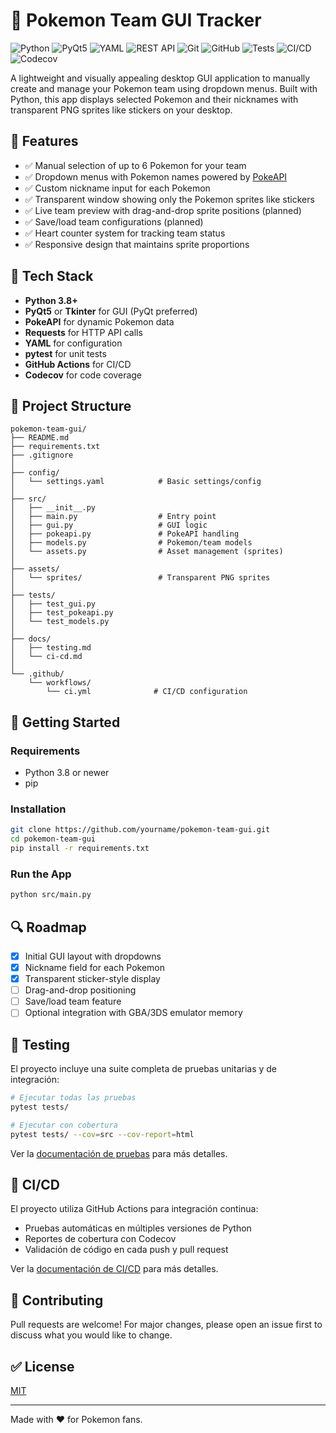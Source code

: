 # 🌟 Pokemon Team GUI Tracker

![Python](https://img.shields.io/badge/Python-3776AB?style=for-the-badge&logo=python&logoColor=white)
![PyQt5](https://img.shields.io/badge/PyQt5-41CD52?style=for-the-badge&logo=qt&logoColor=white)
![YAML](https://img.shields.io/badge/YAML-CB171E?style=for-the-badge&logo=yaml&logoColor=white)
![REST API](https://img.shields.io/badge/REST_API-009688?style=for-the-badge&logo=fastapi&logoColor=white)
![Git](https://img.shields.io/badge/Git-F05032?style=for-the-badge&logo=git&logoColor=white)
![GitHub](https://img.shields.io/badge/GitHub-181717?style=for-the-badge&logo=github&logoColor=white)
![Tests](https://img.shields.io/badge/Tests-25A162?style=for-the-badge&logo=testcafe&logoColor=white)
![CI/CD](https://img.shields.io/badge/CI%2FCD-2496ED?style=for-the-badge&logo=github-actions&logoColor=white)
![Codecov](https://img.shields.io/badge/Codecov-F01F7A?style=for-the-badge&logo=codecov&logoColor=white)

A lightweight and visually appealing desktop GUI application to manually create and manage your Pokemon team using dropdown menus. Built with Python, this app displays selected Pokemon and their nicknames with transparent PNG sprites like stickers on your desktop.

## 🚀 Features

- ✅ Manual selection of up to 6 Pokemon for your team
- ✅ Dropdown menus with Pokemon names powered by [PokeAPI](https://pokeapi.co/)
- ✅ Custom nickname input for each Pokemon
- ✅ Transparent window showing only the Pokemon sprites like stickers
- ✅ Live team preview with drag-and-drop sprite positions (planned)
- ✅ Save/load team configurations (planned)
- ✅ Heart counter system for tracking team status
- ✅ Responsive design that maintains sprite proportions

## 🚧 Tech Stack

- **Python 3.8+**
- **PyQt5** or **Tkinter** for GUI (PyQt preferred)
- **PokeAPI** for dynamic Pokemon data
- **Requests** for HTTP API calls
- **YAML** for configuration
- **pytest** for unit tests
- **GitHub Actions** for CI/CD
- **Codecov** for code coverage

## 📝 Project Structure

```
pokemon-team-gui/
├── README.md
├── requirements.txt
├── .gitignore
│
├── config/
│   └── settings.yaml            # Basic settings/config
│
├── src/
│   ├── __init__.py
│   ├── main.py                  # Entry point
│   ├── gui.py                   # GUI logic
│   ├── pokeapi.py               # PokeAPI handling
│   ├── models.py                # Pokemon/team models
│   └── assets.py                # Asset management (sprites)
│
├── assets/
│   └── sprites/                 # Transparent PNG sprites
│
├── tests/
│   ├── test_gui.py
│   ├── test_pokeapi.py
│   └── test_models.py
│
├── docs/
│   ├── testing.md
│   └── ci-cd.md
│
└── .github/
    └── workflows/
        └── ci.yml              # CI/CD configuration
```

## 🙌 Getting Started

### Requirements

- Python 3.8 or newer
- pip

### Installation

```bash
git clone https://github.com/yourname/pokemon-team-gui.git
cd pokemon-team-gui
pip install -r requirements.txt
```

### Run the App

```bash
python src/main.py
```

## 🔍 Roadmap

- [x] Initial GUI layout with dropdowns
- [x] Nickname field for each Pokemon
- [x] Transparent sticker-style display
- [ ] Drag-and-drop positioning
- [ ] Save/load team feature
- [ ] Optional integration with GBA/3DS emulator memory

## 🧪 Testing

El proyecto incluye una suite completa de pruebas unitarias y de integración:

```bash
# Ejecutar todas las pruebas
pytest tests/

# Ejecutar con cobertura
pytest tests/ --cov=src --cov-report=html
```

Ver la [documentación de pruebas](docs/testing.md) para más detalles.

## 🔄 CI/CD

El proyecto utiliza GitHub Actions para integración continua:

- Pruebas automáticas en múltiples versiones de Python
- Reportes de cobertura con Codecov
- Validación de código en cada push y pull request

Ver la [documentación de CI/CD](docs/ci-cd.md) para más detalles.

## 🙏 Contributing

Pull requests are welcome! For major changes, please open an issue first to discuss what you would like to change.

## ✅ License

[MIT](LICENSE)

---
Made with ❤️ for Pokemon fans.
